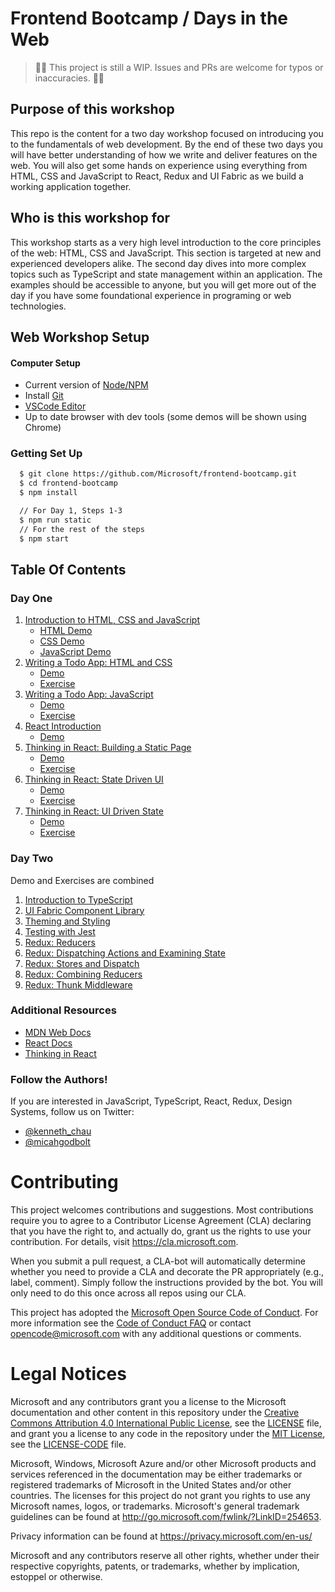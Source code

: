 # Frontend Bootcamp / Days in the Web

> 🚨🚨 This project is still a WIP. Issues and PRs are welcome for typos or inaccuracies. 🚨🚨

## Purpose of this workshop

This repo is the content for a two day workshop focused on introducing you to the fundamentals of web development. By the end of these two days you will have better understanding of how we write and deliver features on the web. You will also get some hands on experience using everything from HTML, CSS and JavaScript to React, Redux and UI Fabric as we build a working application together.

## Who is this workshop for

This workshop starts as a very high level introduction to the core principles of the web: HTML, CSS and JavaScript. This section is targeted at new and experienced developers alike. The second day dives into more complex topics such as TypeScript and state management within an application. The examples should be accessible to anyone, but you will get more out of the day if you have some foundational experience in programing or web technologies.

## Web Workshop Setup

#### Computer Setup

- Current version of [Node/NPM](https://nodejs.org/en/)
- Install [Git](https://git-scm.com/downloads)
- [VSCode Editor](https://code.visualstudio.com)
- Up to date browser with dev tools (some demos will be shown using Chrome)

### Getting Set Up

```bash
  $ git clone https://github.com/Microsoft/frontend-bootcamp.git
  $ cd frontend-bootcamp
  $ npm install

  // For Day 1, Steps 1-3
  $ npm run static
  // For the rest of the steps
  $ npm start
```

## Table Of Contents

### Day One

1. [Introduction to HTML, CSS and JavaScript](step1-01)
   - [HTML Demo](step1-01/html-demo)
   - [CSS Demo](step1-01/css-demo)
   - [JavaScript Demo](step1-01/js-demo)
2. [Writing a Todo App: HTML and CSS](step1-02)
   - [Demo](step1-02/demo)
   - [Exercise](step1-02/exercise)
3. [Writing a Todo App: JavaScript](step1-03)
   - [Demo](step1-03/demo)
   - [Exercise](step1-03/exercise)
4. [React Introduction](step1-04)
   - [Demo](step1-04/demo)
5. [Thinking in React: Building a Static Page](step1-05)
   - [Demo](step1-05/demo)
   - [Exercise](step1-05/exercise)
6. [Thinking in React: State Driven UI](step1-06)
   - [Demo](step1-06/demo)
   - [Exercise](step1-06/exercise)
7. [Thinking in React: UI Driven State](step1-07)
   - [Demo](step1-07/demo)
   - [Exercise](step1-07/exercise)

### Day Two

Demo and Exercises are combined

1. [Introduction to TypeScript](step2-01)
2. [UI Fabric Component Library](step2-02)
3. [Theming and Styling](step2-03)
4. [Testing with Jest](step2-04)
5. [Redux: Reducers](step2-05)
6. [Redux: Dispatching Actions and Examining State](step2-06)
7. [Redux: Stores and Dispatch](step2-07)
8. [Redux: Combining Reducers](step2-08)
9. [Redux: Thunk Middleware](step2-09)

### Additional Resources

- [MDN Web Docs](https://developer.mozilla.org/en-US/)
- [React Docs](https://reactjs.org/docs/getting-started.html)
- [Thinking in React](https://reactjs.org/docs/thinking-in-react.html)

### Follow the Authors!

If you are interested in JavaScript, TypeScript, React, Redux, Design Systems, follow us on Twitter:

- [@kenneth_chau](https://twitter.com/kenneth_chau)
- [@micahgodbolt](https://twitter.com/micahgodbolt)

# Contributing

This project welcomes contributions and suggestions. Most contributions require you to agree to a
Contributor License Agreement (CLA) declaring that you have the right to, and actually do, grant us
the rights to use your contribution. For details, visit https://cla.microsoft.com.

When you submit a pull request, a CLA-bot will automatically determine whether you need to provide
a CLA and decorate the PR appropriately (e.g., label, comment). Simply follow the instructions
provided by the bot. You will only need to do this once across all repos using our CLA.

This project has adopted the [Microsoft Open Source Code of Conduct](https://opensource.microsoft.com/codeofconduct/).
For more information see the [Code of Conduct FAQ](https://opensource.microsoft.com/codeofconduct/faq/) or
contact [opencode@microsoft.com](mailto:opencode@microsoft.com) with any additional questions or comments.

# Legal Notices

Microsoft and any contributors grant you a license to the Microsoft documentation and other content
in this repository under the [Creative Commons Attribution 4.0 International Public License](https://creativecommons.org/licenses/by/4.0/legalcode),
see the [LICENSE](LICENSE) file, and grant you a license to any code in the repository under the [MIT License](https://opensource.org/licenses/MIT), see the
[LICENSE-CODE](LICENSE-CODE) file.

Microsoft, Windows, Microsoft Azure and/or other Microsoft products and services referenced in the documentation
may be either trademarks or registered trademarks of Microsoft in the United States and/or other countries.
The licenses for this project do not grant you rights to use any Microsoft names, logos, or trademarks.
Microsoft's general trademark guidelines can be found at http://go.microsoft.com/fwlink/?LinkID=254653.

Privacy information can be found at https://privacy.microsoft.com/en-us/

Microsoft and any contributors reserve all other rights, whether under their respective copyrights, patents,
or trademarks, whether by implication, estoppel or otherwise.

